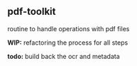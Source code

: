 
## pdf-toolkit

routine to handle operations with pdf files

**WIP:** refactoring the process for all steps

**todo:** build back the ocr and metadata

